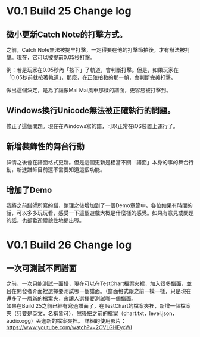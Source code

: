 # V0.1 Build 25 Change log
## 微小更新Catch Note的打擊方式。
之前，Catch Note無法被提早打擊，一定得要在他的打擊節拍後，才有辦法被打擊。現在，它可以被提前0.05秒打擊。

例：若是玩家在0.05秒內「按下」了軌道，會判斷打擊。但是，如果玩家在「0.05秒前就按著軌道」，那麼，在正確拍數的那一幀，會判斷完美打擊。

做出這個決定，是為了讓像Mai Mai風車那樣的譜面，更容易被打擊到。

## Windows換行Unicode無法被正確執行的問題。
修正了這個問題。現在在Windows寫的譜，可以正常在iOS裝置上運行了。

## 新增裝飾性的舞台行動
詳情之後會在譜面格式更新。但是這個更新是相當不關「譜面」本身的事的舞台行動，新進譜師目前還不需要知道這個功能。

## 增加了Demo
我將之前譜師所寫的譜，整理之後增加到了一個Demo章節中。各位如果有時間的話，可以多多玩玩看，感受一下這個遊戲大概是什麼樣的感覺。如果有意見或問題的話，也都歡迎禮貌性地提出喔。

# V0.1 Build 26 Change log
## 一次可測試不同譜面
之前，一次只能測試一面譜，現在可以在TestChart檔案夾裡，加入很多譜面，並且在開發者介面裡選擇要測試哪一個譜面。（譜面格式跟之前一模一樣，只是現在還多了一層新的檔案夾，來讓人選擇要測試哪一個譜面。<br>
如果在Build 25之前已經有寫過譜面了，在TestChart的檔案夾裡，新增一個檔案夾（只要是英文，名稱皆可），然後把之前的檔案（chart.txt，level.json，audio.ogg）丟進新的檔案夾裡。
詳細的使用影片：https://www.youtube.com/watch?v=2OVLGHEycWI

